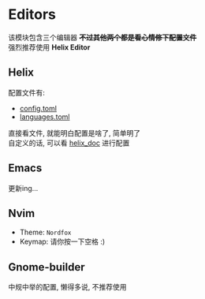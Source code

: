 # Editors

该模块包含三个编辑器 **~~不过其他两个都是看心情修下配置文件~~**  
强烈推荐使用 **Helix Editor**

## Helix
配置文件有:
- [config.toml](./helix/config.toml)
- [languages.toml](./helix/languages.toml)  

直接看文件, 就能明白配置是啥了, 简单明了  
自定义的话, 可以看 [helix_doc](https://docs.helix-editor.com/) 进行配置

## Emacs
更新ing...

## Nvim
- Theme: `Nordfox`
- Keymap: 请你按一下空格 :)

## Gnome-builder
中规中举的配置, 懒得多说, 不推荐使用